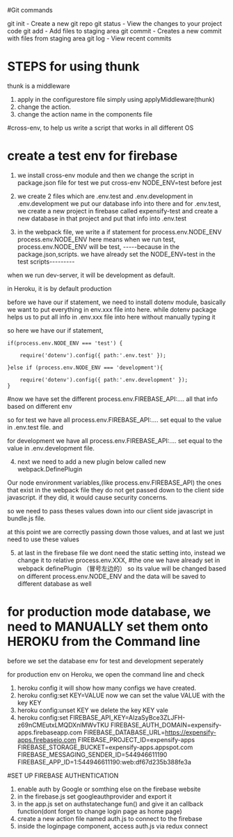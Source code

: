 #Git commands

git init - Create a new git repo
git status - View the changes to your project code
git add - Add files to staging area
git commit - Creates a new commit with files from staging area
git log - View recent commits 

# STEPS for using thunk 

thunk is a middleware
1. apply in the configurestore file simply using applyMiddleware(thunk)
2. change the action.
3. change the action name in the components file 


#cross-env, to help us write a script that works in all different OS

# create a test env for firebase
1. we install cross-env module and then we change the script in package.json file for test  we put cross-env NODE_ENV=test before jest

2. we create 2 files which are .env.test and .env.development 
in .env.development we put our database info into there and 
for .env.test, we create a new project in firebase called expensify-test and create a new database in that project and put that info into .env.test

3. in the webpack file, we write a if statement for process.env.NODE_ENV
process.env.NODE_ENV here means when we run test, process.env.NODE_ENV will be test, -----because in the package.json,scripts. we have already set the NODE_ENV=test in the test scripts--------- 

when we run dev-server, it will be development as default.

in Heroku, it is by default production


 before we have our if statement, we need to install dotenv module,  basically we want to put everything in env.xxx file into here. while dotenv package helps us to put all info in .env.xxx file into here without manually typing it

 so here we have our if statement, 

    if(process.env.NODE_ENV === 'test') {

        require('dotenv').config({ path:'.env.test' });

    }else if (process.env.NODE_ENV === 'development'){

        require('dotenv').config({ path:'.env.development' });
    }


#now we have set the different process.env.FIREBASE_API:.... all that info based on different env

so for test we have all process.env.FIREBASE_API:....  set equal to the value in .env.test file. and 

for development we have all process.env.FIREBASE_API:....  set equal to the value in .env.development file. 

4. next we need to add a new plugin below called  new webpack.DefinePlugin

Our node environment variables,(like process.env.FIREBASE_API) the ones that exist in the webpack file they do not get passed down to the client side javascript. if they did, it would cause security concerns.

so we need to pass theses values down into our client side javascript in bundle.js file.

at this point we are correctly passing down those values, 
and at last we just need to use these values


5. at last in the firebase file we dont need the static setting into, instead we change it to relative process.env.XXX, 
    #the one we have already set in webpack definePlugin （冒号左边的）
 so its value will be changed based on different process.env.NODE_ENV and the data will be saved to different database as well



#  for production mode database, we need to MANUALLY set them onto HEROKU from the Command line

before we set the database env for test and development seperately 

for production env on Heroku, we open the command line and check

1. heroku config 
    it will show how many configs we have created. 
2. heroku config:set KEY=VALUE
    now we can set the value VALUE with the key KEY
3. heroku config:unset KEY
    we delete the key KEY vale
4. heroku config:set FIREBASE_API_KEY=AIzaSyBce3ZLJFH-z69nCMEutxLMQDXnlMWvTKU FIREBASE_AUTH_DOMAIN=expensify-apps.firebaseapp.com FIREBASE_DATABASE_URL=https://expensify-apps.firebaseio.com FIREBASE_PROJECT_ID=expensify-apps FIREBASE_STORAGE_BUCKET=expensify-apps.appspot.com FIREBASE_MESSAGING_SENDER_ID=544946611190 FIREBASE_APP_ID=1:544946611190:web:df67d235b388fe3a


#SET UP FIREBASE AUTHENTICATION

1. enable auth by Google or somthing else on the firebase website
2. in the firebase.js set googleauthprovider and export it
3. in the app.js set on authstatechange fun() and give it an callback function(dont forget to change login page as home page)
4. create a new action file named auth.js to connect to the firebase
5. inside the loginpage component, access auth.js via redux connect 
